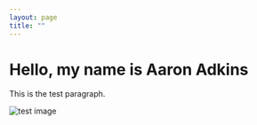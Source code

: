 ```yaml
---
layout: page
title: ""
---
```


# Hello, my name is Aaron Adkins

This is the test paragraph.

![test image](https://images.unsplash.com/photo-1488590528505-98d2b5aba04b?q=80&w=1770&auto=format&fit=crop&ixlib=rb-4.0.3&ixid=M3wxMjA3fDB8MHxwaG90by1wYWdlfHx8fGVufDB8fHx8fA%3D%3D)
